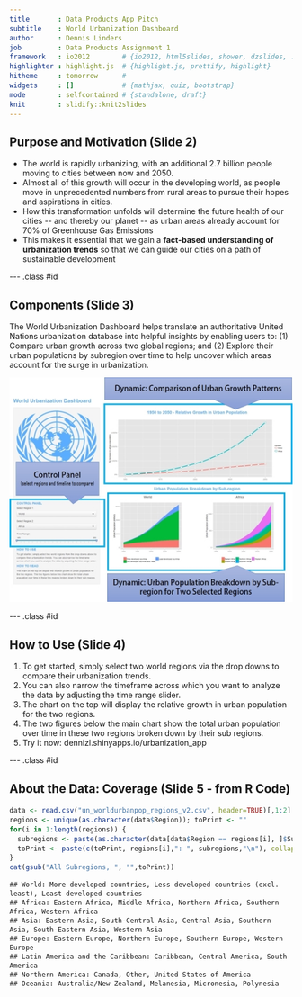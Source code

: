 ```yaml
---
title       : Data Products App Pitch
subtitle    : World Urbanization Dashboard
author      : Dennis Linders
job         : Data Products Assignment 1
framework   : io2012        # {io2012, html5slides, shower, dzslides, ...}
highlighter : highlight.js  # {highlight.js, prettify, highlight}
hitheme     : tomorrow      # 
widgets     : []            # {mathjax, quiz, bootstrap}
mode        : selfcontained # {standalone, draft}
knit        : slidify::knit2slides
---
```


## Purpose and Motivation (Slide 2)

 * The world is rapidly urbanizing, with an additional 2.7 billion people moving to cities between now and 2050.
 * Almost all of this growth will occur in the developing world, as people move in unprecedented numbers from rural areas to pursue their hopes and aspirations in cities.
 * How this transformation unfolds will determine the future health of our cities -- and thereby our planet -- as urban areas already account for 70% of Greenhouse Gas Emissions
 * This makes it essential that we gain a __fact-based understanding of urbanization trends__ so that we can guide our cities on a path of sustainable development

--- .class #id 
## Components (Slide 3)

The World Urbanization Dashboard helps translate an authoritative United Nations urbanization database into helpful insights by enabling users to: (1) Compare urban growth across two global regions; and (2) Explore their urban populations by subregion over time to help uncover which areas account for the surge in urbanization.

<img src="./assets/img/screenshot_markup_s.jpg" />

--- .class #id
## How to Use (Slide 4)

 1. To get started, simply select two world regions via the drop downs to compare their urbanization trends. 
 2. You can also narrow the timeframe across which you want to analyze the data by adjusting the time range slider.
 3. The chart on the top will display the relative growth in urban population for the two regions. 
 4. The two figures below the main chart show the total urban population over time in these two regions broken down by their sub regions.
 5. Try it now: <a url="http://dennizl.shinyapps.io/urbanization_app">dennizl.shinyapps.io/urbanization_app</a>

--- .class #id
## About the Data: Coverage (Slide 5 - from R Code)

```r
data <- read.csv("un_worldurbanpop_regions_v2.csv", header=TRUE)[,1:2]
regions <- unique(as.character(data$Region)); toPrint <- ""
for(i in 1:length(regions)) {
  subregions <- paste(as.character(data[data$Region == regions[i], ]$Subregion), collapse=", ")
  toPrint <- paste(c(toPrint, regions[i],": ", subregions,"\n"), collapse="")  
}
cat(gsub("All Subregions, ", "",toPrint))
```

```
## World: More developed countries, Less developed countries (excl. least), Least developed countries
## Africa: Eastern Africa, Middle Africa, Northern Africa, Southern Africa, Western Africa
## Asia: Eastern Asia, South-Central Asia, Central Asia, Southern Asia, South-Eastern Asia, Western Asia
## Europe: Eastern Europe, Northern Europe, Southern Europe, Western Europe
## Latin America and the Caribbean: Caribbean, Central America, South America
## Northern America: Canada, Other, United States of America
## Oceania: Australia/New Zealand, Melanesia, Micronesia, Polynesia
```
